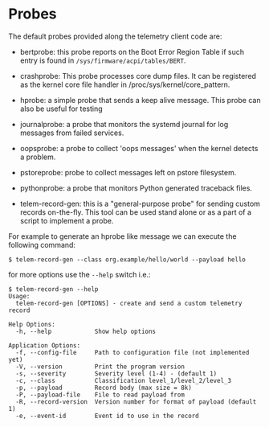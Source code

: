 # Probes

The default probes provided along the telemetry client code are:

* bertprobe: this probe reports on the Boot Error Region Table if such
  entry is found in ```/sys/firmware/acpi/tables/BERT```.

* crashprobe: This probe processes core dump files. It can be registered as
  the kernel core file handler in /proc/sys/kernel/core_pattern.

* hprobe: a simple probe that sends a keep alive message. This probe can also
  be useful for testing

* journalprobe: a probe that monitors the systemd journal for log messages
  from failed services.

* oopsprobe: a probe to collect 'oops messages' when the kernel detects a
  problem.

* pstoreprobe: probe to collect messages left on pstore filesystem.

* pythonprobe: a probe that monitors Python generated traceback files.

* telem-record-gen: this is a "general-purpose probe" for sending custom
  records on-the-fly. This tool can be used stand alone or as a part of a
  script to implement a probe.

For example to generate an hprobe like message we can execute the following
command:

```
$ telem-record-gen --class org.example/hello/world --payload hello
```

for more options use the ```--help``` switch i.e.:

```
$ telem-record-gen --help
Usage:
  telem-record-gen [OPTIONS] - create and send a custom telemetry record

Help Options:
  -h, --help            Show help options

Application Options:
  -f, --config-file     Path to configuration file (not implemented yet)
  -V, --version         Print the program version
  -s, --severity        Severity level (1-4) - (default 1)
  -c, --class           Classification level_1/level_2/level_3
  -p, --payload         Record body (max size = 8k)
  -P, --payload-file    File to read payload from
  -R, --record-version  Version number for format of payload (default 1)
  -e, --event-id        Event id to use in the record

```
